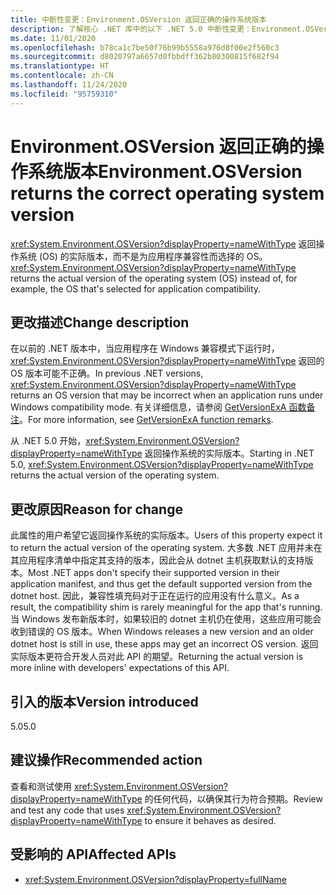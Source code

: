 ```yaml
---
title: 中断性变更：Environment.OSVersion 返回正确的操作系统版本
description: 了解核心 .NET 库中的以下 .NET 5.0 中断性变更：Environment.OSVersion 返回操作系统的实际版本而不是为应用程序兼容性选择的 OS。
ms.date: 11/01/2020
ms.openlocfilehash: b78ca1c7be50f76b99b5558a976d8f00e2f560c3
ms.sourcegitcommit: d8020797a6657d0fbbdff362b80300815f682f94
ms.translationtype: HT
ms.contentlocale: zh-CN
ms.lasthandoff: 11/24/2020
ms.locfileid: "95759310"
---
```

# <a name="environmentosversion-returns-the-correct-operating-system-version"></a><span data-ttu-id="5c128-103">Environment.OSVersion 返回正确的操作系统版本</span><span class="sxs-lookup"><span data-stu-id="5c128-103">Environment.OSVersion returns the correct operating system version</span></span>

<span data-ttu-id="5c128-104"><xref:System.Environment.OSVersion?displayProperty=nameWithType> 返回操作系统 (OS) 的实际版本，而不是为应用程序兼容性而选择的 OS。</span><span class="sxs-lookup"><span data-stu-id="5c128-104"><xref:System.Environment.OSVersion?displayProperty=nameWithType> returns the actual version of the operating system (OS) instead of, for example, the OS that's selected for application compatibility.</span></span>

## <a name="change-description"></a><span data-ttu-id="5c128-105">更改描述</span><span class="sxs-lookup"><span data-stu-id="5c128-105">Change description</span></span>

<span data-ttu-id="5c128-106">在以前的 .NET 版本中，当应用程序在 Windows 兼容模式下运行时，<xref:System.Environment.OSVersion?displayProperty=nameWithType> 返回的 OS 版本可能不正确。</span><span class="sxs-lookup"><span data-stu-id="5c128-106">In previous .NET versions, <xref:System.Environment.OSVersion?displayProperty=nameWithType> returns an OS version that may be incorrect when an application runs under Windows compatibility mode.</span></span> <span data-ttu-id="5c128-107">有关详细信息，请参阅 [GetVersionExA 函数备注](/windows/win32/api/sysinfoapi/nf-sysinfoapi-getversionexa#remarks)。</span><span class="sxs-lookup"><span data-stu-id="5c128-107">For more information, see [GetVersionExA function remarks](/windows/win32/api/sysinfoapi/nf-sysinfoapi-getversionexa#remarks).</span></span>

<span data-ttu-id="5c128-108">从 .NET 5.0 开始，<xref:System.Environment.OSVersion?displayProperty=nameWithType> 返回操作系统的实际版本。</span><span class="sxs-lookup"><span data-stu-id="5c128-108">Starting in .NET 5.0, <xref:System.Environment.OSVersion?displayProperty=nameWithType> returns the actual version of the operating system.</span></span>

## <a name="reason-for-change"></a><span data-ttu-id="5c128-109">更改原因</span><span class="sxs-lookup"><span data-stu-id="5c128-109">Reason for change</span></span>

<span data-ttu-id="5c128-110">此属性的用户希望它返回操作系统的实际版本。</span><span class="sxs-lookup"><span data-stu-id="5c128-110">Users of this property expect it to return the actual version of the operating system.</span></span> <span data-ttu-id="5c128-111">大多数 .NET 应用并未在其应用程序清单中指定其支持的版本，因此会从 dotnet 主机获取默认的支持版本。</span><span class="sxs-lookup"><span data-stu-id="5c128-111">Most .NET apps don't specify their supported version in their application manifest, and thus get the default supported version from the dotnet host.</span></span> <span data-ttu-id="5c128-112">因此，兼容性填充码对于正在运行的应用没有什么意义。</span><span class="sxs-lookup"><span data-stu-id="5c128-112">As a result, the compatibility shim is rarely meaningful for the app that's running.</span></span> <span data-ttu-id="5c128-113">当 Windows 发布新版本时，如果较旧的 dotnet 主机仍在使用，这些应用可能会收到错误的 OS 版本。</span><span class="sxs-lookup"><span data-stu-id="5c128-113">When Windows releases a new version and an older dotnet host is still in use, these apps may get an incorrect OS version.</span></span> <span data-ttu-id="5c128-114">返回实际版本更符合开发人员对此 API 的期望。</span><span class="sxs-lookup"><span data-stu-id="5c128-114">Returning the actual version is more inline with developers' expectations of this API.</span></span>

## <a name="version-introduced"></a><span data-ttu-id="5c128-115">引入的版本</span><span class="sxs-lookup"><span data-stu-id="5c128-115">Version introduced</span></span>

<span data-ttu-id="5c128-116">5.0</span><span class="sxs-lookup"><span data-stu-id="5c128-116">5.0</span></span>

## <a name="recommended-action"></a><span data-ttu-id="5c128-117">建议操作</span><span class="sxs-lookup"><span data-stu-id="5c128-117">Recommended action</span></span>

<span data-ttu-id="5c128-118">查看和测试使用 <xref:System.Environment.OSVersion?displayProperty=nameWithType> 的任何代码，以确保其行为符合预期。</span><span class="sxs-lookup"><span data-stu-id="5c128-118">Review and test any code that uses <xref:System.Environment.OSVersion?displayProperty=nameWithType> to ensure it behaves as desired.</span></span>

## <a name="affected-apis"></a><span data-ttu-id="5c128-119">受影响的 API</span><span class="sxs-lookup"><span data-stu-id="5c128-119">Affected APIs</span></span>

- <xref:System.Environment.OSVersion?displayProperty=fullName>

<!--

### Category

Core .NET libraries

### Affected APIs

- `P:System.Environment.OSVersion`

-->
